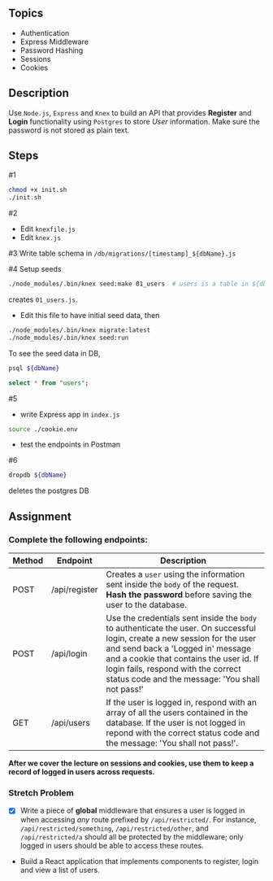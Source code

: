## Topics

- Authentication
- Express Middleware
- Password Hashing
- Sessions
- Cookies

## Description

Use `Node.js`, `Express` and `Knex` to build an API that provides **Register** and **Login** functionality using `Postgres` to store _User_ information. Make sure the password is not stored as plain text.

## Steps

#1 
```bash
chmod +x init.sh
./init.sh
```

#2 
- Edit `knexfile.js`
- Edit `knex.js`

#3 Write table schema in `/db/migrations/[timestamp]_${dbName}.js`

#4 Setup seeds
```bash
./node_modules/.bin/knex seed:make 01_users  # users is a table in ${dbName}
```
creates `01_users.js`. 

- Edit this file to have initial seed data, then

```bash
./node_modules/.bin/knex migrate:latest
./node_modules/.bin/knex seed:run
```

To see the seed data in DB,
```bash
psql ${dbName}
```

```sql
select * from "users";
```

#5 
- write Express app in `index.js`
```bash
source ./cookie.env
```
- test the endpoints in Postman

#6
```bash
dropdb ${dbName}
```
deletes the postgres DB


## Assignment

### Complete the following endpoints:

| Method | Endpoint      | Description                                                                                                                                                                                                                                                                                         |
| ------ | ------------- | --------------------------------------------------------------------------------------------------------------------------------------------------------------------------------------------------------------------------------------------------------------------------------------------------- |
| POST   | /api/register | Creates a `user` using the information sent inside the `body` of the request. **Hash the password** before saving the user to the database.                                                                                                                                                         |
| POST   | /api/login    | Use the credentials sent inside the `body` to authenticate the user. On successful login, create a new session for the user and send back a 'Logged in' message and a cookie that contains the user id. If login fails, respond with the correct status code and the message: 'You shall not pass!' |
| GET    | /api/users    | If the user is logged in, respond with an array of all the users contained in the database. If the user is not logged in repond with the correct status code and the message: 'You shall not pass!'.                                                                                                |

**After we cover the lecture on **sessions** and **cookies**, use them to keep a record of logged in users across requests.**

### Stretch Problem

- [x] Write a piece of **global** middleware that ensures a user is logged in when accessing _any_ route prefixed by `/api/restricted/`. For instance, `/api/restricted/something`, `/api/restricted/other`, and `/api/restricted/a` should all be protected by the middleware; only logged in users should be able to access these routes.
- Build a React application that implements components to register, login and view a list of users.
